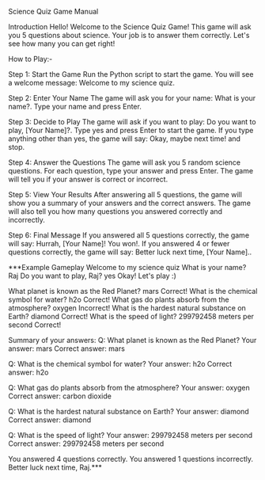 Science Quiz Game Manual

Introduction
Hello! Welcome to the Science Quiz Game! This game will ask you 5 questions about science. Your job is to answer them correctly. Let's see how many you can get right!

How to Play:-

Step 1: Start the Game
Run the Python script to start the game.
You will see a welcome message: Welcome to my science quiz.

Step 2: Enter Your Name
The game will ask you for your name: What is your name?.
Type your name and press Enter.

Step 3: Decide to Play
The game will ask if you want to play: Do you want to play, [Your Name]?.
Type yes and press Enter to start the game.
If you type anything other than yes, the game will say: Okay, maybe next time! and stop.

Step 4: Answer the Questions
The game will ask you 5 random science questions.
For each question, type your answer and press Enter.
The game will tell you if your answer is correct or incorrect.

Step 5: View Your Results
After answering all 5 questions, the game will show you a summary of your answers and the correct answers.
The game will also tell you how many questions you answered correctly and incorrectly.

Step 6: Final Message
If you answered all 5 questions correctly, the game will say: Hurrah, [Your Name]! You won!.
If you answered 4 or fewer questions correctly, the game will say: Better luck next time, [Your Name]..

***Example Gameplay
Welcome to my science quiz
What is your name? Raj
Do you want to play, Raj? yes
Okay! Let's play :)

What planet is known as the Red Planet? mars
Correct!
What is the chemical symbol for water? h2o
Correct!
What gas do plants absorb from the atmosphere? oxygen
Incorrect!
What is the hardest natural substance on Earth? diamond
Correct!
What is the speed of light? 299792458 meters per second
Correct!

Summary of your answers:
Q: What planet is known as the Red Planet?
Your answer: mars
Correct answer: mars

Q: What is the chemical symbol for water?
Your answer: h2o
Correct answer: h2o

Q: What gas do plants absorb from the atmosphere?
Your answer: oxygen
Correct answer: carbon dioxide

Q: What is the hardest natural substance on Earth?
Your answer: diamond
Correct answer: diamond

Q: What is the speed of light?
Your answer: 299792458 meters per second
Correct answer: 299792458 meters per second

You answered 4 questions correctly.
You answered 1 questions incorrectly.
Better luck next time, Raj.***
